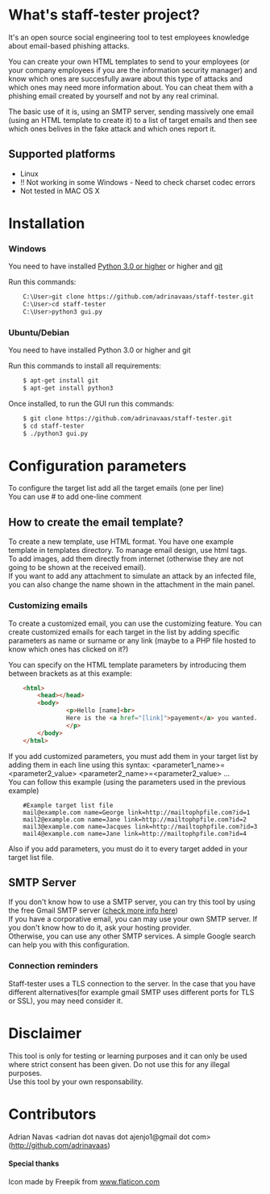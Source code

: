 # What's staff-tester project?
It's an open source social engineering tool to test employees knowledge about email-based phishing attacks.  

You can create your own HTML templates to send to your employees (or your company employees if you are the information security manager) and know which ones are succesfully aware about this type of attacks and which ones may need more information about. You can cheat them with a phishing email created by yourself and not by any real criminal.  

The basic use of it is, using an SMTP server, sending massively one email (using an HTML template to create it) to a list of target emails and then see which ones belives in the fake attack and which ones report it.


## Supported platforms
* Linux
* !! Not working in some Windows - Need to check charset codec errors
* Not tested in MAC OS X

# Installation

### Windows
You need to have installed [Python 3.0 or higher](https://www.python.org/ftp/python/3.7.1/Python-3.7.1.tar.xz) or higher and [git](https://code.google.com/p/msysgit/downloads/list)

Run this commands:
```bash
	C:\User>git clone https://github.com/adrinavaas/staff-tester.git
	C:\User>cd staff-tester
	C:\User>python3 gui.py
```

### Ubuntu/Debian
You need to have installed Python 3.0 or higher and git


Run this commands to install all requirements:
```bash
	$ apt-get install git
	$ apt-get install python3
```
Once installed, to run the GUI run this commands:
```bash
	$ git clone https://github.com/adrinavaas/staff-tester.git
	$ cd staff-tester
	$ ./python3 gui.py
```

# Configuration parameters

To configure the target list add all the target emails (one per line)    
You can use # to add one-line comment  

## How to create the email template?
To create a new template, use HTML format. You have one example template in templates directory.
To manage email design, use html tags.  
To add images, add them directly from internet (otherwise they are not going to be shown at the received email).  
If you want to add any attachment to simulate an attack by an infected file, you can also change the name shown in the attachment in the main panel.  

### Customizing emails
To create a customized email, you can use the customizing feature. You can create customized emails for each target in the list by adding specific parameters as name or surname or any link (maybe to a PHP file hosted to know which ones has clicked on it?)  

You can specify on the HTML template parameters by introducing them between brackets as at this example:
```html
	<html>
  		<head></head>
  		<body>
    			<p>Hello [name]<br>
       			Here is the <a href="[link]">payement</a> you wanted.
    			</p>
  		</body>
	</html>
```

If you add customized parameters, you must add them in your target list by adding them in each line using this syntax:
<mail> <parameter1_name>=<parameter2_value> <parameter2_name>=<parameter2_value> ...  
You can follow this example (using the parameters used in the previous example)
```text
	#Example target list file
	mail@example.com name=George link=http://mailtophpfile.com?id=1
	mail2@example.com name=Jane link=http://mailtophpfile.com?id=2
	mail3@example.com name=Jacques link=http://mailtophpfile.com?id=3
	mail4@example.com name=Jane link=http://mailtophpfile.com?id=4
```
Also if you add parameters, you must do it to every target added in your target list file.


## SMTP Server
If you don't know how to use a SMTP server, you can try this tool by using the free Gmail SMTP server ([check more info here](https://www.lifewire.com/what-are-the-gmail-smtp-settings-1170854))   
If you have a corporative email, you can may use your own SMTP server. If you don't know how to do it, ask your hosting provider.   
Otherwise, you can use any other SMTP services. A simple Google search can help you with this configuration.    
### Connection reminders
Staff-tester uses a TLS connection to the server. In the case that you have different alternatives(for example gmail SMTP uses different ports for TLS or SSL), you may need consider it.   


# Disclaimer
This tool is only for testing or learning purposes and it can only be used where strict consent has been given. Do not use this for any illegal purposes.   
Use this tool by your own responsability.

# Contributors
Adrian Navas <adrian dot navas dot ajenjo1@gmail dot com> (http://github.com/adrinavaas)

#### Special thanks
Icon made by Freepik from www.flaticon.com